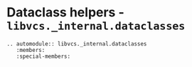 # Dataclass helpers - `libvcs._internal.dataclasses`

```{eval-rst}
.. automodule:: libvcs._internal.dataclasses
   :members:
   :special-members:

```
